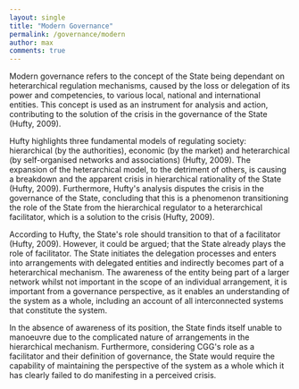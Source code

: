 ```yaml
---
layout: single
title: "Modern Governance"
permalink: /governance/modern
author: max
comments: true
---
```


Modern governance refers to the concept of the State being dependant on heterarchical regulation mechanisms, caused by the loss or delegation of its power and competencies, to various local, national and international entities. This concept is used as an instrument for analysis and action, contributing to the solution of the crisis in the governance of the State (Hufty, 2009). 

Hufty highlights three fundamental models of regulating society: hierarchical (by the authorities), economic (by the market) and heterarchical (by self-organised networks and associations) (Hufty, 2009). The expansion of the heterarchical model, to the detriment of others, is causing a breakdown and the apparent crisis in hierarchical rationality of the State (Hufty, 2009). Furthermore, Hufty's analysis disputes the crisis in the governance of the State, concluding that this is a phenomenon transitioning the role of the State from the hierarchical regulator to a heterarchical facilitator, which is a solution to the crisis (Hufty, 2009). 

According to Hufty, the State's role should transition to that of a facilitator (Hufty, 2009). However, it could be argued; that the State already plays the role of facilitator. The State initiates the delegation processes and enters into arrangements with delegated entities and indirectly becomes part of a heterarchical mechanism. The awareness of the entity being part of a larger network whilst not important in the scope of an individual arrangement, it is important from a governance perspective, as it enables an understanding of the system as a whole, including an account of all interconnected systems that constitute the system.

In the absence of awareness of its position, the State finds itself unable to manoeuvre due to the complicated nature of arrangements in the hierarchical mechanism. Furthermore, considering CGG's role as a facilitator and their definition of governance, the State would require the capability of maintaining the perspective of the system as a whole which it has clearly failed to do manifesting in a perceived crisis.
